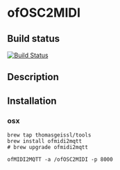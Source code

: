 # ofOSC2MIDI

## Build status
[![Build Status](https://travis-ci.com/thomasgeissl/ofOSC2MIDI.svg?branch=master)](https://travis-ci.com/thomasgeissl/ofOSC2MIDI)

## Description

## Installation
### osx
```
brew tap thomasgeissl/tools
brew install ofmidi2mqtt
# brew upgrade ofmidi2mqtt
```


```
ofMIDI2MQTT -a /ofOSC2MIDI -p 8000 

```